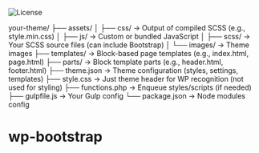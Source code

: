 ![License](https://img.shields.io/badge/License-MIT-blue.svg)

your-theme/
├── assets/
│   ├── css/                 → Output of compiled SCSS (e.g., style.min.css)
│   ├── js/                  → Custom or bundled JavaScript
│   ├── scss/                → Your SCSS source files (can include Bootstrap)
│   └── images/              → Theme images
├── templates/               → Block-based page templates (e.g., index.html, page.html)
├── parts/                   → Block template parts (e.g., header.html, footer.html)
├── theme.json               → Theme configuration (styles, settings, templates)
├── style.css                → Just theme header for WP recognition (not used for styling)
├── functions.php            → Enqueue styles/scripts (if needed)
├── gulpfile.js              → Your Gulp config
└── package.json             → Node modules config
# wp-bootstrap

